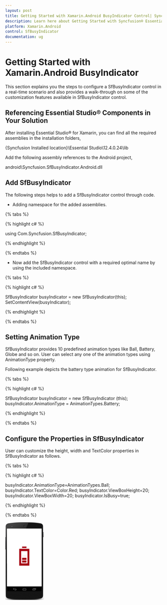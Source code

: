 ```yaml
---
layout: post
title: Getting Started with Xamarin.Android BusyIndicator Control| Syncfusion®
description: Learn here about Getting Started with Syncfusion® Essential® Xamarin.Android BusyIndicator Control, its elements, and more.
platform: Xamarin.Android
control: SfBusyIndicator
documentation: ug
---
```


# Getting Started with Xamarin.Android BusyIndicator

This section explains you the steps to configure a SfBusyIndicator control in a real-time scenario and also provides a walk-through on some of the customization features available in SfBusyIndicator control.
                                                 
## Referencing Essential Studio® Components in Your Solution

After installing Essential Studio® for Xamarin, you can find all the required assemblies in the installation folders,

{Syncfusion Installed location}\Essential Studio\12.4.0.24\lib

Add the following assembly references to the Android project,

android\Syncfusion.SfBusyIndicator.Android.dll

## Add SfBusyIndicator

The following steps helps to add a SfBusyIndicator control through code.

* Adding namespace for the added assemblies. 

{% tabs %}

{% highlight c# %}

using Com.Syncfusion.SfBusyIndicator;

{% endhighlight %}

{% endtabs %}

* Now add the SfBusyIndicator control with a required optimal name by using the included namespace.

{% tabs %}

{% highlight c# %}
	
SfBusyIndicator busyIndicator = new SfBusyIndicator(this);
SetContentView(busyIndicator);
	
{% endhighlight %}

{% endtabs %}

## Setting Animation Type

SfBusyIndicator provides 10 predefined animation types like Ball, Battery, Globe and so on. User can select any one of the animation types using AnimationType property.

Following example depicts the battery type animation for SfBusyIndicator.

{% tabs %}

{% highlight c# %}

SfBusyIndicator busyIndicator = new SfBusyIndicator (this); 
busyIndicator.AnimationType = AnimationTypes.Battery;

{% endhighlight %}

{% endtabs %}

## Configure the Properties in SfBusyIndicator

User can customize the height, width and TextColor properties in SfBusyIndicator as follows.

{% tabs %}

{% highlight c# %}
	
busyIndicator.AnimationType=AnimationTypes.Ball;
busyIndicator.TextColor=Color.Red;
busyIndicator.ViewBoxHeight=20;
busyIndicator.ViewBoxWidth=20;
busyIndicator.IsBusy=true;
	
{% endhighlight %}

{% endtabs %}

![Xamarin.Android BusyIndicator getting started](images/Getting-Started_img1.png)

